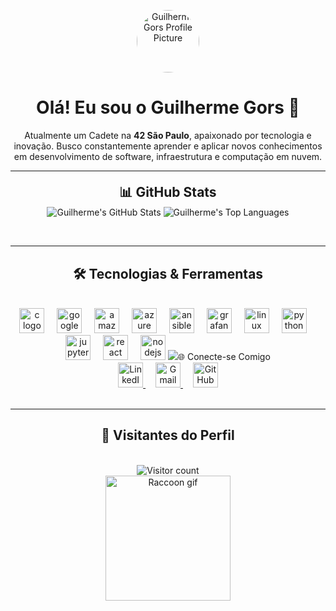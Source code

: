 <p align="center">
<img src="https://avatars.githubusercontent.com/u/74635661?v=4" width="100" height="100" alt="Guilherme Gors Profile Picture" style="border-radius: 50%;">
</p>

<h1 align="center">Olá! Eu sou o Guilherme Gors 👋</h1>

<p align="center">
Atualmente um Cadete na <strong>42 São Paulo</strong>, apaixonado por tecnologia e inovação. Busco constantemente aprender e aplicar novos conhecimentos em desenvolvimento de software, infraestrutura e computação em nuvem.
</p>

<div style="line-height: 0.5;">
<hr>
<h2 align="center">📊 GitHub Stats</h2>
</div>

<p align="center">
<!-- GitHub Stats Card -->
<img src="https://github-readme-stats.vercel.app/api?username=GuilhermeGors&show_icons=true&theme=merko&hide_border=true&count_private=true" alt="Guilherme's GitHub Stats" />
<!-- Top Languages Card -->
<img src="https://github-readme-stats.vercel.app/api/top-langs/?username=GuilhermeGors&layout=compact&theme=merko&hide_border=true" alt="Guilherme's Top Languages" />
</p>

<br>
<hr>
<h2 align="center">🛠️ Tecnologias & Ferramentas</h2>
<br>

<div align="center">
<img src="https://img.shields.io/badge/C-A8B9CC?logo=c&logoColor=black&style=for-the-badge" height="40" alt="c logo" />
<img width="12" />
<img src="https://img.shields.io/badge/Google Cloud-4285F4?logo=googlecloud&logoColor=white&style=for-the-badge" height="40" alt="googlecloud logo" />
<img width="12" />
<img src="https://img.shields.io/badge/Amazon AWS-232F3E?logo=amazonaws&logoColor=white&style=for-the-badge" height="40" alt="amazonwebservices logo" />
<img width="12" />
<img src="https://img.shields.io/badge/Microsoft Azure-0078D4?logo=microsoftazure&logoColor=white&style=for-the-badge" height="40" alt="azure logo" />
<img width="12" />
<img src="https://img.shields.io/badge/Ansible-EE0000?logo=ansible&logoColor=white&style=for-the-badge" height="40" alt="ansible logo" />
<img width="12" />
<img src="https://img.shields.io/badge/Grafana-F46800?logo=grafana&logoColor=black&style=for-the-badge" height="40" alt="grafana logo" />
<img width="12" />
<img src="https://img.shields.io/badge/Linux-FCC624?logo=linux&logoColor=black&style=for-the-badge" height="40" alt="linux logo" />
<img width="12" />
<img src="https://img.shields.io/badge/Python-3776AB?logo=python&logoColor=white&style=for-the-badge" height="40" alt="python logo" />
<img width="12" />
<img src="https://img.shields.io/badge/Jupyter-F37626?logo=jupyter&logoColor=black&style=for-the-badge" height="40" alt="jupyter logo" />
<img width="12" />
<img src="https://img.shields.io/badge/React-61DAFB?logo=react&logoColor=black&style=for-the-badge" height="40" alt="react logo" />
<img width="12" />
<img src="https://img.shields.io/badge/Node.js-339933?logo=nodedotjs&logoColor=white&style=for-the-badge" height="40" alt="nodejs logo" />
<img src="https://img.shields.io/badge/Ollama-008080?logo=data:image/svg+xml;base64,PHN2ZyB4bWxucz0iaHR0cDovL3d3dy53My5vcmcvMjAwMC9zdmciIHZpZXdCb3g9IjAgMCAxMDAwIDEwMDAiPjxwYXRoIGQ9Ik01MDAgMEMyMjMuODUgMCAwIDIyMy44NSAwIDUwMHMxMjMuODUgNTAwIDUwMCA1MDAgNTAwLTEyMy44NSA1MDAtNTAwUzcyMy44NSAwIDUwMCAwem0wIDg3LjVMNDM3LjUgMTc1IDM3NSAyNjIuNSAyODcuNSAxNzUuMDEgMTc1IDI4Ny41IDI2Mi41IDM3NSAxNzUuMDIgNDYyLjUgMjg3LjUgNTc1IDM3NSA0ODcuNSAyNjIuNSA0MDIuNSAyODcuNSA0MjcuNSAzNzUgNTc1IDQzNy41IDUwMCA0ODcuNSAyODcuNSAyNjIuNSA1MDAgNDM3LjUgNzEyLjUgNTAwIDc1MCA1NjIuNSA3MTIuNSA3MTIuNSA2MjUgNzUwIDUwMCA2MjUgND
</div>

<br>
<hr>
<h2 align="center">🌐 Conecte-se Comigo</h2>
<br>

<div align="center">
<a href="https://www.linkedin.com/in/guilhermegors/" target="_blank">
<img src="https://img.shields.io/badge/LinkedIn-0077B5?style=for-the-badge&logo=linkedin&logoColor=white" height="40" alt="LinkedIn logo" />
</a>
<img width="12" />
<a href="mailto:guilhermegors@gmail.com" target="_blank">
<img src="https://img.shields.io/badge/Gmail-D14836?style=for-the-badge&logo=gmail&logoColor=white" height="40" alt="Gmail logo" />
</a>
<img width="12" />
<a href="https://github.com/GuilhermeGors" target="_blank">
<img src="https://img.shields.io/badge/GitHub-100000?style=for-the-badge&logo=github&logoColor=white" height="40" alt="GitHub logo" />
</a>
</div>

<br>
<hr>
<h2 align="center">👀 Visitantes do Perfil</h2>
<br>

<div align="center">
<img src="https://komarev.com/ghpvc/?username=GuilhermeGors&color=blueviolet" alt="Visitor count" />
</div>

<div align="center">
<img height="200" src="https://media.tenor.com/_7Fjti7kTzsAAAAM/raccoon-cute.gif" alt="Raccoon gif" />
</div>
